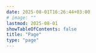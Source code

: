 ```yaml
---
date: 2025-08-01T16:26:44+03:00
# image: ""
lastmod: 2025-08-01
showTableOfContents: false
title: "Page"
type: "page"
---
```

